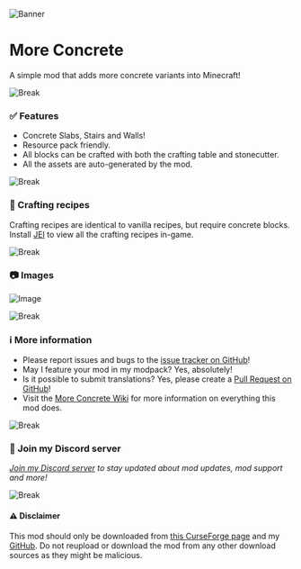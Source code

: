 ![Banner](https://i.postimg.cc/g2WTZPdr/More-Concrete-Banner.png)

# More Concrete
 A simple mod that adds more concrete variants into Minecraft!

![Break](https://i.postimg.cc/VN4fyWBR/More-Concrete-Break.png)

### ✅ Features
* Concrete Slabs, Stairs and Walls!
* Resource pack friendly.
* All blocks can be crafted with both the crafting table and stonecutter.
* All the assets are auto-generated by the mod.

![Break](https://i.postimg.cc/VN4fyWBR/More-Concrete-Break.png)

### 🔨 Crafting recipes
Crafting recipes are identical to vanilla recipes, but require concrete blocks.
Install [JEI](https://www.curseforge.com/minecraft/mc-mods/jei) to view all the crafting recipes in-game.

![Break](https://i.postimg.cc/VN4fyWBR/More-Concrete-Break.png)

### 📷 Images
![Image](https://i.postimg.cc/kGs3S1VR/More-Concrete-Image.png)

![Break](https://i.postimg.cc/VN4fyWBR/More-Concrete-Break.png)

### ℹ More information
* Please report issues and bugs to the [issue tracker on GitHub](https://github.com/Autovw/MoreConcrete/issues)!
* May I feature your mod in my modpack? Yes, absolutely!
* Is it possible to submit translations? Yes, please create a [Pull Request on GitHub](https://github.com/Autovw/MoreConcrete/pulls)!
* Visit the [More Concrete Wiki](https://github.com/Autovw/MoreConcrete/wiki) for more information on everything this mod does.

![Break](https://i.postimg.cc/VN4fyWBR/More-Concrete-Break.png)

### 💬 Join my Discord server
*[Join my Discord server](https://discord.gg/KP3BBatuw5) to stay updated about mod updates, mod support and more!*

![Break](https://i.postimg.cc/VN4fyWBR/More-Concrete-Break.png)

#### ⚠️ Disclaimer
This mod should only be downloaded from [this CurseForge page](https://www.curseforge.com/minecraft/mc-mods/more-concrete) and my [GitHub](https://github.com/Autovw/MoreConcrete/releases).
Do not reupload or download the mod from any other download sources as they might be malicious.
